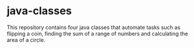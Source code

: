 # java-classes

This repository contains four java classes that automate tasks such as flipping a coin, finding the sum of a range of numbers and calculating the area of a circle.
